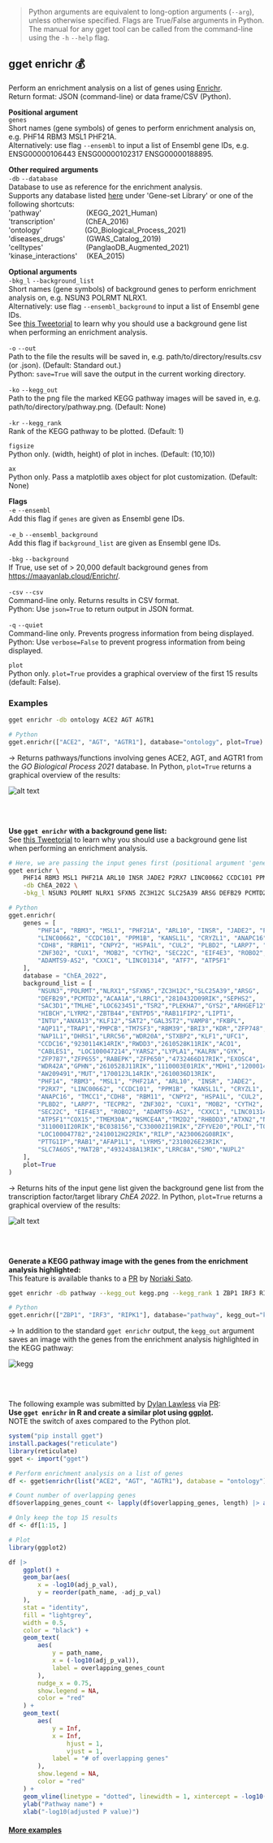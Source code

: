 > Python arguments are equivalent to long-option arguments (`--arg`), unless otherwise specified. Flags are True/False arguments in Python. The manual for any gget tool can be called from the command-line using the `-h` `--help` flag.  
## gget enrichr 💰
Perform an enrichment analysis on a list of genes using [Enrichr](https://maayanlab.cloud/Enrichr/).  
Return format: JSON (command-line) or data frame/CSV (Python).
  
**Positional argument**  
`genes`  
Short names (gene symbols) of genes to perform enrichment analysis on, e.g. PHF14 RBM3 MSL1 PHF21A.  
Alternatively: use flag `--ensembl` to input a list of Ensembl gene IDs, e.g. ENSG00000106443 ENSG00000102317 ENSG00000188895.

**Other required arguments**  
`-db` `--database`  
Database to use as reference for the enrichment analysis.  
Supports any database listed [here](https://maayanlab.cloud/Enrichr/#libraries) under 'Gene-set Library' or one of the following shortcuts:  
'pathway'       (KEGG_2021_Human)  
'transcription'     (ChEA_2016)  
'ontology'      (GO_Biological_Process_2021)  
'diseases_drugs'   (GWAS_Catalog_2019)   
'celltypes'      (PanglaoDB_Augmented_2021)  
'kinase_interactions'   (KEA_2015)  
  
**Optional arguments**  
`-bkg_l` `--background_list`  
Short names (gene symbols) of background genes to perform enrichment analysis on, e.g. NSUN3 POLRMT NLRX1.  
Alternatively: use flag `--ensembl_background` to input a list of Ensembl gene IDs.  
See [this Tweetorial](https://x.com/ChiHoangCaltech/status/1689679611335155712?s=20) to learn why you should use a background gene list when performing an enrichment analysis.  

`-o` `--out`   
Path to the file the results will be saved in, e.g. path/to/directory/results.csv (or .json). (Default: Standard out.)   
Python: `save=True` will save the output in the current working directory.  

`-ko` `--kegg_out`  
Path to the png file the marked KEGG pathway images will be saved in, e.g. path/to/directory/pathway.png. (Default: None)  

`-kr` `--kegg_rank`  
Rank of the KEGG pathway to be plotted. (Default: 1)  

`figsize`  
Python only. (width, height) of plot in inches. (Default: (10,10))

`ax`  
Python only. Pass a matplotlib axes object for plot customization. (Default: None)

  
**Flags**  
`-e` `--ensembl`   
Add this flag if `genes` are given as Ensembl gene IDs.

`-e_b` `--ensembl_background`  
Add this flag if `background_list` are given as Ensembl gene IDs.

`-bkg` `--background`  
If True, use set of > 20,000 default background genes from https://maayanlab.cloud/Enrichr/.  
 
`-csv` `--csv`  
Command-line only. Returns results in CSV format.  
Python: Use `json=True` to return output in JSON format.

`-q` `--quiet`   
Command-line only. Prevents progress information from being displayed.  
Python: Use `verbose=False` to prevent progress information from being displayed. 
  
`plot`  
Python only. `plot=True` provides a graphical overview of the first 15 results (default: False).  
  
  
### Examples
```bash
gget enrichr -db ontology ACE2 AGT AGTR1
```
```python
# Python
gget.enrichr(["ACE2", "AGT", "AGTR1"], database="ontology", plot=True)
```
&rarr; Returns pathways/functions involving genes ACE2, AGT, and AGTR1 from the *GO Biological Process 2021* database. In Python, `plot=True` returns a graphical overview of the results:

![alt text](https://github.com/pachterlab/gget/blob/main/figures/gget_enrichr_results.png?raw=true)

<br/><br/>

**Use `gget enrichr` with a background gene list:**  
See [this Tweetorial](https://x.com/ChiHoangCaltech/status/1689679611335155712?s=20) to learn why you should use a background gene list when performing an enrichment analysis.  
```bash
# Here, we are passing the input genes first (positional argument 'genes'), so they are not added to the background gene list behind the '-bkgr_l' argument
gget enrichr \
	PHF14 RBM3 MSL1 PHF21A ARL10 INSR JADE2 P2RX7 LINC00662 CCDC101 PPM1B KANSL1L CRYZL1 ANAPC16 TMCC1 CDH8 RBM11 CNPY2 HSPA1L CUL2 PLBD2 LARP7 TECPR2 ZNF302 CUX1 MOB2 CYTH2 SEC22C EIF4E3 ROBO2 ADAMTS9-AS2 CXXC1 LINC01314 ATF7 ATP5F1 \
	-db ChEA_2022 \
	-bkg_l NSUN3 POLRMT NLRX1 SFXN5 ZC3H12C SLC25A39 ARSG DEFB29 PCMTD2 ACAA1A LRRC1 2810432D09RIK SEPHS2 SAC3D1 TMLHE LOC623451 TSR2 PLEKHA7 GYS2 ARHGEF12 HIBCH LYRM2 ZBTB44 ENTPD5 RAB11FIP2 LIPT1 INTU ANXA13 KLF12 SAT2 GAL3ST2 VAMP8 FKBPL AQP11 TRAP1 PMPCB TM7SF3 RBM39 BRI3 KDR ZFP748 NAP1L1 DHRS1 LRRC56 WDR20A STXBP2 KLF1 UFC1 CCDC16 9230114K14RIK RWDD3 2610528K11RIK ACO1 CABLES1 LOC100047214 YARS2 LYPLA1 KALRN GYK ZFP787 ZFP655 RABEPK ZFP650 4732466D17RIK EXOSC4 WDR42A GPHN 2610528J11RIK 1110003E01RIK MDH1 1200014M14RIK AW209491 MUT 1700123L14RIK 2610036D13RIK PHF14 RBM3 MSL1 PHF21A ARL10 INSR JADE2 P2RX7 LINC00662 CCDC101 PPM1B KANSL1L CRYZL1 ANAPC16 TMCC1 CDH8 RBM11 CNPY2 HSPA1L CUL2 PLBD2 LARP7 TECPR2 ZNF302 CUX1 MOB2 CYTH2 SEC22C EIF4E3 ROBO2 ADAMTS9-AS2 CXXC1 LINC01314 ATF7 ATP5F1COX15 TMEM30A NSMCE4A TM2D2 RHBDD3 ATXN2 NFS1 3110001I20RIK BC038156 C330002I19RIK ZFYVE20 POLI TOMM70A LOC100047782 2410012H22RIK RILP A230062G08RIK PTTG1IP RAB1 AFAP1L1 LYRM5 2310026E23RIK SLC7A6OS MAT2B 4932438A13RIK LRRC8A SMO NUPL2
```
```python
# Python
gget.enrichr(
	genes = [
		"PHF14", "RBM3", "MSL1", "PHF21A", "ARL10", "INSR", "JADE2", "P2RX7",
		"LINC00662", "CCDC101", "PPM1B", "KANSL1L", "CRYZL1", "ANAPC16", "TMCC1",
		"CDH8", "RBM11", "CNPY2", "HSPA1L", "CUL2", "PLBD2", "LARP7", "TECPR2", 
		"ZNF302", "CUX1", "MOB2", "CYTH2", "SEC22C", "EIF4E3", "ROBO2",
		"ADAMTS9-AS2", "CXXC1", "LINC01314", "ATF7", "ATP5F1"
	], 
	database = "ChEA_2022",
	background_list = [
		"NSUN3","POLRMT","NLRX1","SFXN5","ZC3H12C","SLC25A39","ARSG",
		"DEFB29","PCMTD2","ACAA1A","LRRC1","2810432D09RIK","SEPHS2",
		"SAC3D1","TMLHE","LOC623451","TSR2","PLEKHA7","GYS2","ARHGEF12",
		"HIBCH","LYRM2","ZBTB44","ENTPD5","RAB11FIP2","LIPT1",
		"INTU","ANXA13","KLF12","SAT2","GAL3ST2","VAMP8","FKBPL",
		"AQP11","TRAP1","PMPCB","TM7SF3","RBM39","BRI3","KDR","ZFP748",
		"NAP1L1","DHRS1","LRRC56","WDR20A","STXBP2","KLF1","UFC1",
		"CCDC16","9230114K14RIK","RWDD3","2610528K11RIK","ACO1",
		"CABLES1", "LOC100047214","YARS2","LYPLA1","KALRN","GYK",
		"ZFP787","ZFP655","RABEPK","ZFP650","4732466D17RIK","EXOSC4",
		"WDR42A","GPHN","2610528J11RIK","1110003E01RIK","MDH1","1200014M14RIK",
		"AW209491","MUT","1700123L14RIK","2610036D13RIK",
		"PHF14", "RBM3", "MSL1", "PHF21A", "ARL10", "INSR", "JADE2", 
		"P2RX7", "LINC00662", "CCDC101", "PPM1B", "KANSL1L", "CRYZL1", 
		"ANAPC16", "TMCC1","CDH8", "RBM11", "CNPY2", "HSPA1L", "CUL2", 
		"PLBD2", "LARP7", "TECPR2", "ZNF302", "CUX1", "MOB2", "CYTH2", 
		"SEC22C", "EIF4E3", "ROBO2", "ADAMTS9-AS2", "CXXC1", "LINC01314", "ATF7", 
		"ATP5F1""COX15","TMEM30A","NSMCE4A","TM2D2","RHBDD3","ATXN2","NFS1",
		"3110001I20RIK","BC038156","C330002I19RIK","ZFYVE20","POLI","TOMM70A",
		"LOC100047782","2410012H22RIK","RILP","A230062G08RIK",
		"PTTG1IP","RAB1","AFAP1L1", "LYRM5","2310026E23RIK",
		"SLC7A6OS","MAT2B","4932438A13RIK","LRRC8A","SMO","NUPL2"
	],
	plot=True
)
```
&rarr; Returns hits of the input gene list given the background gene list from the transcription factor/target library *ChEA 2022*. In Python, `plot=True` returns a graphical overview of the results:

![alt text](https://github.com/pachterlab/gget/blob/main/figures/gget_enrichr_results_2.png?raw=true)

<br/><br/>

**Generate a KEGG pathway image with the genes from the enrichment analysis highlighted:**  
This feature is available thanks to a [PR](https://github.com/pachterlab/gget/pull/106) by [Noriaki Sato](https://github.com/noriakis).  

```bash
gget enrichr -db pathway --kegg_out kegg.png --kegg_rank 1 ZBP1 IRF3 RIPK1
```
```python
# Python
gget.enrichr(["ZBP1", "IRF3", "RIPK1"], database="pathway", kegg_out="kegg.png", kegg_rank=1)
```

&rarr; In addition to the standard `gget enrichr` output, the `kegg_out` argument saves an image with the genes from the enrichment analysis highlighted in the KEGG pathway:

![kegg](https://github.com/pachterlab/gget/assets/56094636/b0aa5a64-69d0-4a6a-85db-3e7baf9cb2a4)

<br/><br/>

The following example was submitted by [Dylan Lawless](https://github.com/DylanLawless) via [PR](https://github.com/pachterlab/gget/pull/54):  
**Use `gget enrichr` in R and create a similar plot using [ggplot](https://ggplot2.tidyverse.org/reference/ggplot.html).**  
NOTE the switch of axes compared to the Python plot.  
```r
system("pip install gget")
install.packages("reticulate")
library(reticulate)
gget <- import("gget")

# Perform enrichment analysis on a list of genes
df <- gget$enrichr(list("ACE2", "AGT", "AGTR1"), database = "ontology")

# Count number of overlapping genes
df$overlapping_genes_count <- lapply(df$overlapping_genes, length) |> as.numeric()

# Only keep the top 15 results
df <- df[1:15, ]

# Plot
library(ggplot2)

df |>
	ggplot() +
	geom_bar(aes(
		x = -log10(adj_p_val),
		y = reorder(path_name, -adj_p_val)
	),
	stat = "identity",
  	fill = "lightgrey",
  	width = 0.5,
	color = "black") +
	geom_text(
		aes(
			y = path_name,
			x = (-log10(adj_p_val)),
			label = overlapping_genes_count
		),
		nudge_x = 0.75,
		show.legend = NA,
		color = "red"
	) +
  	geom_text(
		aes(
			y = Inf,
			x = Inf,
      			hjust = 1,
      			vjust = 1,
			label = "# of overlapping genes"
		),
		show.legend = NA,
		color = "red"
	) +
	geom_vline(linetype = "dotted", linewidth = 1, xintercept = -log10(0.05)) +
	ylab("Pathway name") +
	xlab("-log10(adjusted P value)")
```

#### [More examples](https://github.com/pachterlab/gget_examples)
